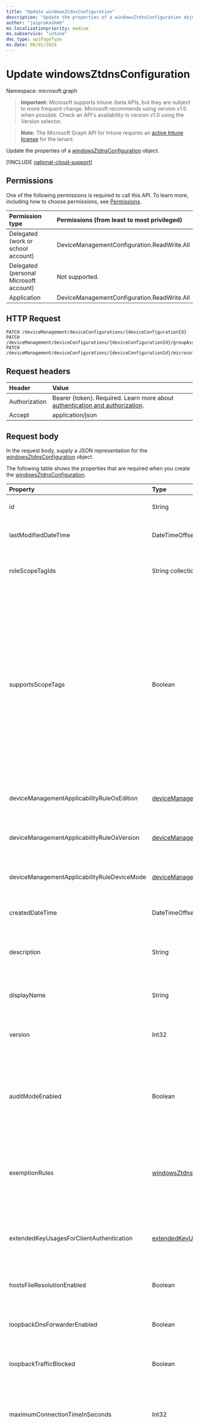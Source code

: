 ```yaml
---
title: "Update windowsZtdnsConfiguration"
description: "Update the properties of a windowsZtdnsConfiguration object."
author: "jaiprakashmb"
ms.localizationpriority: medium
ms.subservice: "intune"
doc_type: apiPageType
ms.date: 08/01/2024
---
```


# Update windowsZtdnsConfiguration

Namespace: microsoft.graph

> **Important:** Microsoft supports Intune /beta APIs, but they are subject to more frequent change. Microsoft recommends using version v1.0 when possible. Check an API's availability in version v1.0 using the Version selector.

> **Note:** The Microsoft Graph API for Intune requires an [active Intune license](https://go.microsoft.com/fwlink/?linkid=839381) for the tenant.

Update the properties of a [windowsZtdnsConfiguration](../resources/intune-deviceconfig-windowsztdnsconfiguration.md) object.

[!INCLUDE [national-cloud-support](../../includes/all-clouds.md)]

## Permissions
One of the following permissions is required to call this API. To learn more, including how to choose permissions, see [Permissions](/graph/permissions-reference).

|Permission type|Permissions (from least to most privileged)|
|:---|:---|
|Delegated (work or school account)|DeviceManagementConfiguration.ReadWrite.All|
|Delegated (personal Microsoft account)|Not supported.|
|Application|DeviceManagementConfiguration.ReadWrite.All|

## HTTP Request
<!-- {
  "blockType": "ignored"
}
-->
``` http
PATCH /deviceManagement/deviceConfigurations/{deviceConfigurationId}
PATCH /deviceManagement/deviceConfigurations/{deviceConfigurationId}/groupAssignments/{deviceConfigurationGroupAssignmentId}/deviceConfiguration
PATCH /deviceManagement/deviceConfigurations/{deviceConfigurationId}/microsoft.graph.windowsDomainJoinConfiguration/networkAccessConfigurations/{deviceConfigurationId}
```

## Request headers
|Header|Value|
|:---|:---|
|Authorization|Bearer {token}. Required. Learn more about [authentication and authorization](/graph/auth/auth-concepts).|
|Accept|application/json|

## Request body
In the request body, supply a JSON representation for the [windowsZtdnsConfiguration](../resources/intune-deviceconfig-windowsztdnsconfiguration.md) object.

The following table shows the properties that are required when you create the [windowsZtdnsConfiguration](../resources/intune-deviceconfig-windowsztdnsconfiguration.md).

|Property|Type|Description|
|:---|:---|:---|
|id|String|Key of the entity. Inherited from [deviceConfiguration](../resources/intune-shared-deviceconfiguration.md)|
|lastModifiedDateTime|DateTimeOffset|DateTime the object was last modified. Inherited from [deviceConfiguration](../resources/intune-shared-deviceconfiguration.md)|
|roleScopeTagIds|String collection|List of Scope Tags for this Entity instance. Inherited from [deviceConfiguration](../resources/intune-shared-deviceconfiguration.md)|
|supportsScopeTags|Boolean|Indicates whether or not the underlying Device Configuration supports the assignment of scope tags. Assigning to the ScopeTags property is not allowed when this value is false and entities will not be visible to scoped users. This occurs for Legacy policies created in Silverlight and can be resolved by deleting and recreating the policy in the Azure Portal. This property is read-only. Inherited from [deviceConfiguration](../resources/intune-shared-deviceconfiguration.md)|
|deviceManagementApplicabilityRuleOsEdition|[deviceManagementApplicabilityRuleOsEdition](../resources/intune-deviceconfig-devicemanagementapplicabilityruleosedition.md)|The OS edition applicability for this Policy. Inherited from [deviceConfiguration](../resources/intune-shared-deviceconfiguration.md)|
|deviceManagementApplicabilityRuleOsVersion|[deviceManagementApplicabilityRuleOsVersion](../resources/intune-deviceconfig-devicemanagementapplicabilityruleosversion.md)|The OS version applicability rule for this Policy. Inherited from [deviceConfiguration](../resources/intune-shared-deviceconfiguration.md)|
|deviceManagementApplicabilityRuleDeviceMode|[deviceManagementApplicabilityRuleDeviceMode](../resources/intune-deviceconfig-devicemanagementapplicabilityruledevicemode.md)|The device mode applicability rule for this Policy. Inherited from [deviceConfiguration](../resources/intune-shared-deviceconfiguration.md)|
|createdDateTime|DateTimeOffset|DateTime the object was created. Inherited from [deviceConfiguration](../resources/intune-shared-deviceconfiguration.md)|
|description|String|Admin provided description of the Device Configuration. Inherited from [deviceConfiguration](../resources/intune-shared-deviceconfiguration.md)|
|displayName|String|Admin provided name of the device configuration. Inherited from [deviceConfiguration](../resources/intune-shared-deviceconfiguration.md)|
|version|Int32|Version of the device configuration. Inherited from [deviceConfiguration](../resources/intune-shared-deviceconfiguration.md)|
|auditModeEnabled|Boolean|Indicates the audit operational mode. When true, unsecured traffic will be logged but not blocked. When false, unsecured DNS traffic will be blocked unless specifically exempted.|
|exemptionRules|[windowsZtdnsExemptionRule](../resources/intune-deviceconfig-windowsztdnsexemptionrule.md) collection|Exemptions to the ZTDNS rules, allowing access to specific addresses or subnets via unsecured lookup. This collection can contain a maximum of 500 elements.|
|extendedKeyUsagesForClientAuthentication|[extendedKeyUsage](../resources/intune-deviceconfig-extendedkeyusage.md) collection|Extended key usage definitions for client authentication with secure DNS servers. This collection can contain a maximum of 500 elements.|
|hostsFileResolutionEnabled|Boolean|Indicates whether the DNS Client can resolve queries using the hosts file.|
|loopbackDnsForwarderEnabled|Boolean|Creates a localhost DNS server for securely forwarding plaintext queries to trusted DNS servers.|
|loopbackTrafficBlocked|Boolean|Indicates whether traffic to loopback addresses should be blocked.|
|maximumConnectionTimeInSeconds|Int32|Maximum time in seconds for which connections to an IP address will be allowed after successful name resolution. Valid values 30 to 604800|
|secureDnsServers|[windowsZtdnsSecureDnsServer](../resources/intune-deviceconfig-windowsztdnssecurednsserver.md) collection|Collection of secure DNS servers used to resolve ZTDNS queries. Must contain at least one item. This collection can contain a maximum of 500 elements.|



## Response
If successful, this method returns a `200 OK` response code and an updated [windowsZtdnsConfiguration](../resources/intune-deviceconfig-windowsztdnsconfiguration.md) object in the response body.

## Example

### Request
Here is an example of the request.
``` http
PATCH https://graph.microsoft.com/beta/deviceManagement/deviceConfigurations/{deviceConfigurationId}
Content-type: application/json
Content-length: 2331

{
  "@odata.type": "#microsoft.graph.windowsZtdnsConfiguration",
  "roleScopeTagIds": [
    "Role Scope Tag Ids value"
  ],
  "supportsScopeTags": true,
  "deviceManagementApplicabilityRuleOsEdition": {
    "@odata.type": "microsoft.graph.deviceManagementApplicabilityRuleOsEdition",
    "osEditionTypes": [
      "windows10EnterpriseN"
    ],
    "name": "Name value",
    "ruleType": "exclude"
  },
  "deviceManagementApplicabilityRuleOsVersion": {
    "@odata.type": "microsoft.graph.deviceManagementApplicabilityRuleOsVersion",
    "minOSVersion": "Min OSVersion value",
    "maxOSVersion": "Max OSVersion value",
    "name": "Name value",
    "ruleType": "exclude"
  },
  "deviceManagementApplicabilityRuleDeviceMode": {
    "@odata.type": "microsoft.graph.deviceManagementApplicabilityRuleDeviceMode",
    "deviceMode": "sModeConfiguration",
    "name": "Name value",
    "ruleType": "exclude"
  },
  "description": "Description value",
  "displayName": "Display Name value",
  "version": 7,
  "auditModeEnabled": true,
  "exemptionRules": [
    {
      "@odata.type": "microsoft.graph.windowsZtdnsExemptionRule",
      "description": "Description value",
      "displayName": "Display Name value",
      "ipAddresses": [
        "Ip Addresses value"
      ]
    }
  ],
  "extendedKeyUsagesForClientAuthentication": [
    {
      "@odata.type": "microsoft.graph.extendedKeyUsage",
      "name": "Name value",
      "objectIdentifier": "Object Identifier value"
    }
  ],
  "hostsFileResolutionEnabled": true,
  "loopbackDnsForwarderEnabled": true,
  "loopbackTrafficBlocked": true,
  "maximumConnectionTimeInSeconds": 14,
  "secureDnsServers": [
    {
      "@odata.type": "microsoft.graph.windowsZtdnsSecureDnsServer",
      "displayName": "Display Name value",
      "dnsOverHttpsConfiguration": {
        "@odata.type": "microsoft.graph.windowsZtdnsSecureDnsServerDnsOverHttpsConfiguration",
        "httpsPort": 9,
        "queryUrl": "https://example.com/queryUrl/"
      },
      "dnsOverTlsConfiguration": {
        "@odata.type": "microsoft.graph.windowsZtdnsSecureDnsServerDnsOverTlsConfiguration",
        "certificateSubjectName": "Certificate Subject Name value",
        "tlsPort": 7
      },
      "ipAddress": "Ip Address value"
    }
  ]
}
```

### Response
Here is an example of the response. Note: The response object shown here may be truncated for brevity. All of the properties will be returned from an actual call.
``` http
HTTP/1.1 200 OK
Content-Type: application/json
Content-Length: 2503

{
  "@odata.type": "#microsoft.graph.windowsZtdnsConfiguration",
  "id": "2d6a5581-5581-2d6a-8155-6a2d81556a2d",
  "lastModifiedDateTime": "2017-01-01T00:00:35.1329464-08:00",
  "roleScopeTagIds": [
    "Role Scope Tag Ids value"
  ],
  "supportsScopeTags": true,
  "deviceManagementApplicabilityRuleOsEdition": {
    "@odata.type": "microsoft.graph.deviceManagementApplicabilityRuleOsEdition",
    "osEditionTypes": [
      "windows10EnterpriseN"
    ],
    "name": "Name value",
    "ruleType": "exclude"
  },
  "deviceManagementApplicabilityRuleOsVersion": {
    "@odata.type": "microsoft.graph.deviceManagementApplicabilityRuleOsVersion",
    "minOSVersion": "Min OSVersion value",
    "maxOSVersion": "Max OSVersion value",
    "name": "Name value",
    "ruleType": "exclude"
  },
  "deviceManagementApplicabilityRuleDeviceMode": {
    "@odata.type": "microsoft.graph.deviceManagementApplicabilityRuleDeviceMode",
    "deviceMode": "sModeConfiguration",
    "name": "Name value",
    "ruleType": "exclude"
  },
  "createdDateTime": "2017-01-01T00:02:43.5775965-08:00",
  "description": "Description value",
  "displayName": "Display Name value",
  "version": 7,
  "auditModeEnabled": true,
  "exemptionRules": [
    {
      "@odata.type": "microsoft.graph.windowsZtdnsExemptionRule",
      "description": "Description value",
      "displayName": "Display Name value",
      "ipAddresses": [
        "Ip Addresses value"
      ]
    }
  ],
  "extendedKeyUsagesForClientAuthentication": [
    {
      "@odata.type": "microsoft.graph.extendedKeyUsage",
      "name": "Name value",
      "objectIdentifier": "Object Identifier value"
    }
  ],
  "hostsFileResolutionEnabled": true,
  "loopbackDnsForwarderEnabled": true,
  "loopbackTrafficBlocked": true,
  "maximumConnectionTimeInSeconds": 14,
  "secureDnsServers": [
    {
      "@odata.type": "microsoft.graph.windowsZtdnsSecureDnsServer",
      "displayName": "Display Name value",
      "dnsOverHttpsConfiguration": {
        "@odata.type": "microsoft.graph.windowsZtdnsSecureDnsServerDnsOverHttpsConfiguration",
        "httpsPort": 9,
        "queryUrl": "https://example.com/queryUrl/"
      },
      "dnsOverTlsConfiguration": {
        "@odata.type": "microsoft.graph.windowsZtdnsSecureDnsServerDnsOverTlsConfiguration",
        "certificateSubjectName": "Certificate Subject Name value",
        "tlsPort": 7
      },
      "ipAddress": "Ip Address value"
    }
  ]
}
```
